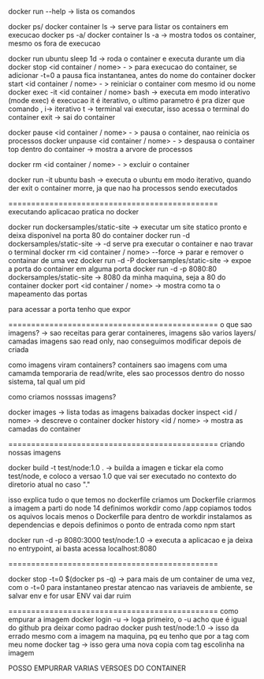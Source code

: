 docker run --help -> lista os comandos

docker ps/ docker container ls -> serve para listar os containers em execucao
docker ps -a/ docker container ls -a  -> mostra todos os container, mesmo os fora de execucao



docker run ubuntu sleep 1d -> roda o container e executa durante um dia
docker stop <id container / nome> - > para execucao do container, se adicionar  -t=0 a pausa fica instantanea, antes do nome do container
docker start <id container / nome> - >  reiniciar o container com mesmo id ou nome
docker exec -it  <id container / nome>  bash -> executa em modo interativo (mode exec) é execucao it é iterativo, o ultimo parametro é pra dizer que comando , i-> iterativo t -> terminal vai executar, isso acessa o terminal do container
exit -> sai do container

docker pause  <id container / nome> - > pausa o container, nao reinicia os processos
docker unpause  <id container / nome> - > despausa o container
top dentro do container -> mostra a arvore de processos

docker rm <id container / nome> - > excluir o container

docker run -it ubuntu bash -> executa o ubuntu em modo iterativo, quando der exit o container morre, ja que nao ha processos sendo executados


==============================================
executando aplicacao pratica no docker

docker run dockersamples/static-site -> executar um site statico pronto e deixa disponivel na porta 80 do container
docker run -d dockersamples/static-site -> -d serve pra executar o container e nao travar o terminal
docker rm <id container / nome>  --force -> parar e remover o containar de uma vez
docker run -d -P dockersamples/static-site ->  expoe a porta do container em alguma porta
docker run -d -p 8080:80 dockersamples/static-site -> 8080 da minha maquina, seja a 80 do container
docker port <id container / nome>  -> mostra como ta o mapeamento das portas




para acessar a porta tenho que expor

==============================================
o que sao imagens? -> 
sao receitas para gerar containeres, 
imagens são varios layers/ camadas
imagens sao read only, nao conseguimos modificar depois de criada

como imagens viram containers?
containers sao imagens com uma camamda temporaria de read/write,
eles sao processos dentro do nosso sistema, tal qual um pid

como criamos nosssas imagens?

docker images -> lista todas as imagens baixadas
docker inspect <id / nome> -> descreve o container
docker history <id / nome> -> mostra as camadas do container

==============================================
criando nossas imagens

docker build -t test/node:1.0 . -> builda a imagen e tickar ela como test/node, e coloco a versao 1.0 que vai ser executado no contexto do diretorio atual no caso "."

isso explica tudo o que temos no dockerfile
criamos um Dockerfile
    criarmos a imagem a parti do node 14
    definimos workdir como /app
    copiamos todos os aquivos locais menos o Dockerfile para dentro de workdir
    instalamos as dependencias
    e depois definimos o ponto de entrada como npm start


docker run -d -p 8080:3000 test/node:1.0 -> executa a aplicacao e ja deixa no entrypoint, ai basta acessa localhost:8080

==============================================

docker stop -t=0 $(docker ps -q) -> para mais de um container de uma vez, com o -t=0 para instantaneo
prestar atencao nas variaveis de ambiente, se salvar env e for usar ENV vai dar ruim

==============================================
como empurar a imagem
docker login -u <nome do login> -> loga primeiro, o -u acho que é igual do github pra deixar como padrao
docker push test/node:1.0 -> isso da errado mesmo com a imagem na maquina, pq eu tenho que por a tag com meu nome
docker tag <nome antigo:versao> <nome nome:versao> -> isso gera uma nova copia com tag escolinha na imagem

POSSO EMPURRAR VARIAS VERSOES DO CONTAINER